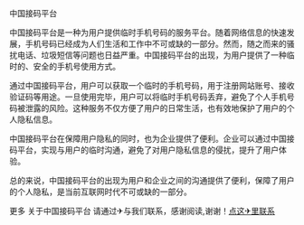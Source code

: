 中国接码平台

中国接码平台是一种为用户提供临时手机号码的服务平台。随着网络信息的快速发展，手机号码已经成为人们生活和工作中不可或缺的一部分。然而，随之而来的骚扰电话、垃圾短信等问题也日益严重。中国接码平台的出现，为用户提供了一种临时的、安全的手机号使用方式。

通过中国接码平台，用户可以获取一个临时的手机号码，用于注册网站账号、接收验证码等用途。一旦使用完毕，用户可以将临时手机号码丢弃，避免了个人手机号码被泄露的风险。这种服务不仅方便了用户的日常生活，也有效地保护了用户的个人隐私信息。

中国接码平台在保障用户隐私的同时，也为企业提供了便利。企业可以通过中国接码平台，实现与用户的临时沟通，避免了对用户隐私信息的侵扰，提升了用户体验。

总的来说，中国接码平台的出现为用户和企业之间的沟通提供了便利，保障了用户的个人隐私，是当前互联网时代不可或缺的一部分。

更多 关于中国接码平台 请通过✈与我们联系，感谢阅读,谢谢！[点这✈里联系](https://acc.k02.cc)